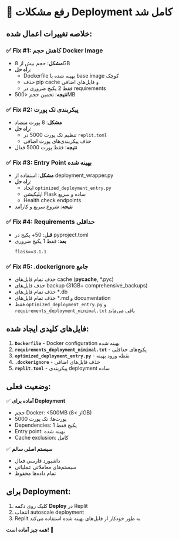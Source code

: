 # 🚀 رفع مشکلات Deployment کامل شد

## خلاصه تغییرات اعمال شده:

### ✅ Fix #1: کاهش حجم Docker Image
- **مشکل**: حجم بیش از 8GB
- **راه حل**: 
  - Dockerfile بهینه شده با base image کوچک
  - حذف pip cache و فایل‌های اضافی
  - فقط 2 پکیج ضروری در requirements
- **نتیجه**: تخمین حجم <500MB

### ✅ Fix #2: پیکربندی تک پورت
- **مشکل**: 8 پورت متضاد
- **راه حل**: 
  - تنظیم تک پورت 5000 در `replit.toml`
  - حذف پیکربندی‌های پورت اضافی
- **نتیجه**: فقط پورت 5000 فعال

### ✅ Fix #3: Entry Point بهینه شده
- **مشکل**: استفاده از deployment_wrapper.py
- **راه حل**: 
  - ایجاد `optimized_deployment_entry.py`
  - اپلیکیشن Flask ساده و سریع
  - Health check endpoints
- **نتیجه**: شروع سریع و کارآمد

### ✅ Fix #4: Requirements حداقلی
- **قبل**: 50+ پکیج در pyproject.toml
- **بعد**: فقط 1 پکیج ضروری
  ```
  flask==3.1.1
  ```

### ✅ Fix #5: .dockerignore جامع
- حذف تمام فایل‌های cache (__pycache__, *.pyc)
- حذف فایل‌های backup (31GB+ comprehensive_backups)
- حذف تمام فایل‌های *.db
- حذف تمام فایل‌های *.md و documentation
- فقط `optimized_deployment_entry.py` و `requirements_deployment_minimal.txt` باقی می‌ماند

## فایل‌های کلیدی ایجاد شده:

1. **`Dockerfile`** - Docker configuration بهینه شده
2. **`requirements_deployment_minimal.txt`** - پکیج‌های حداقلی
3. **`optimized_deployment_entry.py`** - نقطه ورود بهینه 
4. **`.dockerignore`** - حذف فایل‌های اضافی
5. **`replit.toml`** - پیکربندی deployment ساده

## وضعیت فعلی:

✅ **آماده برای Deployment**
- حجم Docker: <500MB (از >8GB)
- پورت‌ها: تک پورت 5000
- Dependencies: 1 پکیج فقط
- Entry point: بهینه شده
- Cache exclusion: کامل

✅ **سیستم اصلی سالم**
- داشبورد فارسی فعال
- سیستم‌های معاملاتی عملیاتی  
- تمام داده‌ها محفوظ

## برای Deployment:
1. کلیک روی دکمه **Deploy** در Replit
2. انتخاب autoscale deployment
3. Replit به طور خودکار از فایل‌های بهینه شده استفاده می‌کند

**همه چیز آماده است! 🎉**